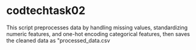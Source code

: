 # codtechtask02
This script preprocesses data by handling missing values, standardizing numeric features, and one-hot encoding categorical features, then saves the cleaned data as "processed_data.csv
